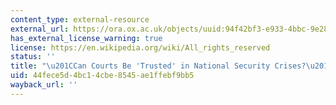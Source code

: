 ```yaml
---
content_type: external-resource
external_url: https://ora.ox.ac.uk/objects/uuid:94f42bf3-e933-4bbc-9e28-af38c6fc3b68/files/m5e3ec67ca19c1e67c5dcacef89f2b802
has_external_license_warning: true
license: https://en.wikipedia.org/wiki/All_rights_reserved
status: ''
title: "\u201CCan Courts Be 'Trusted' in National Security Crises?\u201D (PDF)"
uid: 44fece5d-4bc1-4cbe-8545-ae1ffebf9bb5
wayback_url: ''
---
```


